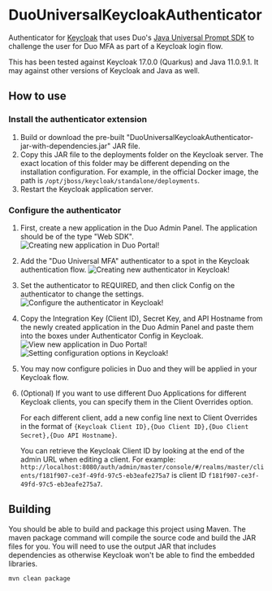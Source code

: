 # DuoUniversalKeycloakAuthenticator
Authenticator for [Keycloak](https://github.com/keycloak/keycloak) that uses Duo's [Java Universal Prompt SDK](https://github.com/duosecurity/duo_universal_java) to challenge the user for Duo MFA as part of a Keycloak login flow.

This has been tested against Keycloak 17.0.0 (Quarkus) and Java 11.0.9.1.  It may against other versions of Keycloak and Java as well.

## How to use
### Install the authenticator extension
1. Build or download the pre-built "DuoUniversalKeycloakAuthenticator-jar-with-dependencies.jar" JAR file.
2. Copy this JAR file to the deployments folder on the Keycloak server.  The exact location of this folder may be different depending on the installation configuration.  For example, in the official Docker image, the path is `/opt/jboss/keycloak/standalone/deployments`.
3. Restart the Keycloak application server.

### Configure the authenticator
1. First, create a new application in the Duo Admin Panel.  The application should be of the type "Web SDK".
  ![Creating new application in Duo Portal!](https://raw.githubusercontent.com/instipod/DuoUniversalKeycloakAuthenticator/master/documentation/duo-create-1.png "Step 1 in Duo Admin")
2. Add the "Duo Universal MFA" authenticator to a spot in the Keycloak authentication flow.
  ![Creating new authenticator in Keycloak!](https://raw.githubusercontent.com/instipod/DuoUniversalKeycloakAuthenticator/master/documentation/keycloak-create-1.png "Step 1 in Keycloak Admin")
3. Set the authenticator to REQUIRED, and then click Config on the authenticator to change the settings.
  ![Configure the authenticator in Keycloak!](https://raw.githubusercontent.com/instipod/DuoUniversalKeycloakAuthenticator/master/documentation/keycloak-create-2.png "Step 2 in Keycloak Admin")
4. Copy the Integration Key (Client ID), Secret Key, and API Hostname from the newly created application in the Duo Admin Panel and paste them into the boxes under Authenticator Config in Keycloak.
  ![View new application in Duo Portal!](https://raw.githubusercontent.com/instipod/DuoUniversalKeycloakAuthenticator/master/documentation/duo-create-2.png "Step 2 in Duo Admin")
  ![Setting configuration options in Keycloak!](https://raw.githubusercontent.com/instipod/DuoUniversalKeycloakAuthenticator/master/documentation/keycloak-create-3.png "Step 3 in Keycloak Admin")
5. You may now configure policies in Duo and they will be applied in your Keycloak flow.
6. (Optional) If you want to use different Duo Applications for different Keycloak clients, you can specify them in the Client Overrides option.
  
    For each different client, add a new config line next to Client Overrides in the format of `{Keycloak Client ID},{Duo Client ID},{Duo Client Secret},{Duo API Hostname}`.
  
    You can retrieve the Keycloak Client ID by looking at the end of the admin URL when editing a client.  For example:  `http://localhost:8080/auth/admin/master/console/#/realms/master/clients/f181f907-ce3f-49fd-97c5-eb3eafe275a7` is client ID `f181f907-ce3f-49fd-97c5-eb3eafe275a7`.



## Building
You should be able to build and package this project using Maven.  The maven package command will compile the source code and build the JAR files for you.  You will need to use the output JAR that includes dependencies as otherwise Keycloak won't be able to find the embedded libraries.

`mvn clean package`
